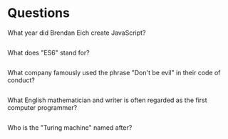 # Questions

What year did Brendan Eich create JavaScript?

```1995

```

What does "ES6" stand for?

```ECMAScript 6

```

What company famously used the phrase "Don't be evil" in their code of conduct?

```Google

```

What English mathematician and writer is often regarded as the first computer programmer?

```Ada Lovelace

```

Who is the "Turing machine" named after?

```Alan Turing

```

